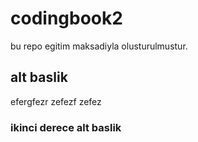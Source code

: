 # codingbook2
bu repo egitim maksadiyla olusturulmustur.

## alt baslik
efergfezr
zefezf
zefez


### ikinci derece alt baslik
